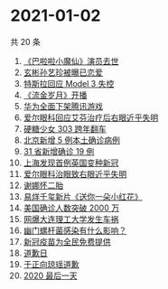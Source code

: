 # 2021-01-02

共 20 条

<!-- BEGIN -->
<!-- 最后更新时间 Sat Jan 02 2021 23:05:31 GMT+0800 (CST) -->

1. [《巴啦啦小魔仙》演员去世](https://www.zhihu.com/search?q=巴啦啦小魔仙)
2. [玄彬孙艺珍被曝已恋爱](https://www.zhihu.com/search?q=玄彬孙艺珍)
3. [特斯拉回应 Model 3 失控](https://www.zhihu.com/search?q=特斯拉)
4. [《流金岁月》开播](https://www.zhihu.com/search?q=流金岁月)
5. [华为全面下架腾讯游戏](https://www.zhihu.com/search?q=华为下架腾讯)
6. [爱尔眼科回应艾芬治疗后右眼近乎失明](https://www.zhihu.com/search?q=爱尔眼科)
7. [硬糖少女 303 跨年翻车](https://www.zhihu.com/search?q=硬糖少女)
8. [北京新增 5 例本土确诊病例](https://www.zhihu.com/search?q=北京新增)
9. [31 省新增确诊 19 例](https://www.zhihu.com/search?q=疫情新增)
10. [上海发现首例英国变种新冠](https://www.zhihu.com/search?q=上海变种新冠)
11. [爱尔眼科治眼致右眼近乎失明](https://www.zhihu.com/search?q=爱尔眼科)
12. [谢娜怀二胎](https://www.zhihu.com/search?q=谢娜怀孕)
13. [易烊千玺新片《送你一朵小红花》](https://www.zhihu.com/search?q=送你一朵小红花)
14. [美国确诊人数突破 2000 万](https://www.zhihu.com/search?q=美国疫情)
15. [网爆大连理工大学发生车祸](https://www.zhihu.com/search?q=大连理工大学)
16. [幽门螺杆菌感染有什么影响？](https://www.zhihu.com/search?q=幽门螺杆菌)
17. [新冠疫苗为全民免费提供](https://www.zhihu.com/search?q=新冠疫苗免费)
18. [道歉日](https://www.zhihu.com/search?q=道歉日)
19. [于正向琼瑶道歉](https://www.zhihu.com/search?q=于正道歉)
20. [2020 最后一天](https://www.zhihu.com/search?q=2020最后一天)

<!-- END -->
